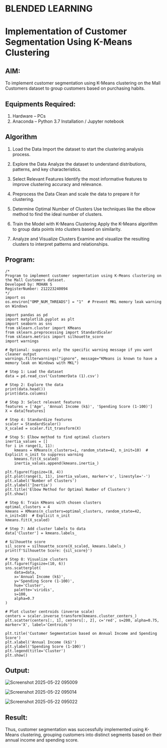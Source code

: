 # BLENDED LEARNING
# Implementation of Customer Segmentation Using K-Means Clustering

## AIM:
To implement customer segmentation using K-Means clustering on the Mall Customers dataset to group customers based on purchasing habits.

## Equipments Required:
1. Hardware – PCs
2. Anaconda – Python 3.7 Installation / Jupyter notebook

## Algorithm
1. Load the Data
Import the dataset to start the clustering analysis process.

2. Explore the Data
Analyze the dataset to understand distributions, patterns, and key characteristics.

3. Select Relevant Features
Identify the most informative features to improve clustering accuracy and relevance.

4. Preprocess the Data
Clean and scale the data to prepare it for clustering.

5. Determine Optimal Number of Clusters
Use techniques like the elbow method to find the ideal number of clusters.

6. Train the Model with K-Means Clustering
Apply the K-Means algorithm to group data points into clusters based on similarity.

7. Analyze and Visualize Clusters
Examine and visualize the resulting clusters to interpret patterns and relationships.

## Program:
```
/*
Program to implement customer segmentation using K-Means clustering on the Mall Customers dataset.
Developed by: MOHAN S
RegisterNumber: 212223240094
*/
import os
os.environ["OMP_NUM_THREADS"] = "1"  # Prevent MKL memory leak warning on Windows

import pandas as pd
import matplotlib.pyplot as plt
import seaborn as sns
from sklearn.cluster import KMeans
from sklearn.preprocessing import StandardScaler
from sklearn.metrics import silhouette_score
import warnings

# Optional: suppress only the specific warning message if you want cleaner output
warnings.filterwarnings("ignore", message="KMeans is known to have a memory leak on Windows with MKL")

# Step 1: Load the dataset
data = pd.read_csv('CustomerData (1).csv')

# Step 2: Explore the data
print(data.head())
print(data.columns)

# Step 3: Select relevant features
features = ['Age', 'Annual Income (k$)', 'Spending Score (1-100)']
X = data[features]

# Step 4: Standardize features
scaler = StandardScaler()
X_scaled = scaler.fit_transform(X)

# Step 5: Elbow method to find optimal clusters
inertia_values = []
for i in range(1, 11):
    kmeans = KMeans(n_clusters=i, random_state=42, n_init=10)  # Explicit n_init to suppress warning
    kmeans.fit(X_scaled)
    inertia_values.append(kmeans.inertia_)

plt.figure(figsize=(8, 4))
plt.plot(range(1, 11), inertia_values, marker='o', linestyle='-')
plt.xlabel('Number of Clusters')
plt.ylabel('Inertia')
plt.title('Elbow Method for Optimal Number of Clusters')
plt.show()

# Step 6: Train KMeans with chosen clusters
optimal_clusters = 4
kmeans = KMeans(n_clusters=optimal_clusters, random_state=42, n_init=10)  # Explicit n_init
kmeans.fit(X_scaled)

# Step 7: Add cluster labels to data
data['Cluster'] = kmeans.labels_

# Silhouette score
sil_score = silhouette_score(X_scaled, kmeans.labels_)
print(f'Silhouette Score: {sil_score}')

# Step 8: Visualize clusters
plt.figure(figsize=(10, 6))
sns.scatterplot(
    data=data,
    x='Annual Income (k$)',
    y='Spending Score (1-100)',
    hue='Cluster',
    palette='viridis',
    s=100,
    alpha=0.7
)

# Plot cluster centroids (inverse scale)
centers = scaler.inverse_transform(kmeans.cluster_centers_)
plt.scatter(centers[:, 1], centers[:, 2], c='red', s=200, alpha=0.75, marker='X', label='Centroids')

plt.title('Customer Segmentation based on Annual Income and Spending Score')
plt.xlabel('Annual Income (k$)')
plt.ylabel('Spending Score (1-100)')
plt.legend(title='Cluster')
plt.show()

```

## Output:
![Screenshot 2025-05-22 095009](https://github.com/user-attachments/assets/0c27a1c7-0b15-422a-be7f-391d0dc05c61)

![Screenshot 2025-05-22 095014](https://github.com/user-attachments/assets/3fed66e8-8c1f-422c-8b61-fb9c016290d2)

![Screenshot 2025-05-22 095022](https://github.com/user-attachments/assets/d083e0bc-4871-4176-a04e-30721c3cb09e)




## Result:
Thus, customer segmentation was successfully implemented using K-Means clustering, grouping customers into distinct segments based on their annual income and spending score. 
